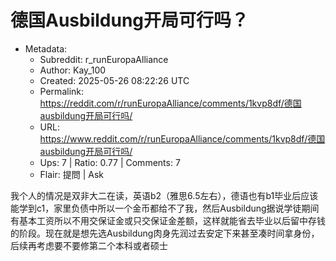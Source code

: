 # 德国Ausbildung开局可行吗？

- Metadata:
  - Subreddit: r_runEuropaAlliance
  - Author: Kay_100
  - Created: 2025-05-26 08:22:26 UTC
  - Permalink: https://reddit.com/r/runEuropaAlliance/comments/1kvp8df/德国ausbildung开局可行吗/
  - URL: https://www.reddit.com/r/runEuropaAlliance/comments/1kvp8df/德国ausbildung开局可行吗/
  - Ups: 7 | Ratio: 0.77 | Comments: 7
  - Flair: 提問 | Ask


我个人的情况是双非大二在读，英语b2（雅思6.5左右），德语也有b1毕业后应该能学到c1，家里负债中所以一个金币都给不了我，然后Ausbildung据说学徒期间有基本工资所以不用交保证金或只交保证金差额，这样就能省去毕业以后留中存钱的阶段。现在就是想先选Ausbildung肉身先润过去安定下来甚至凑时间拿身份，后续再考虑要不要修第二个本科或者硕士

